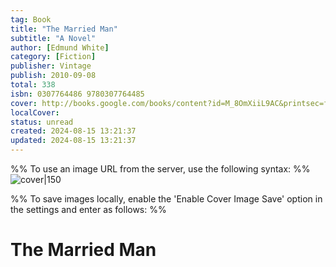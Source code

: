```yaml
---
tag: Book
title: "The Married Man"
subtitle: "A Novel"
author: [Edmund White]
category: [Fiction]
publisher: Vintage
publish: 2010-09-08
total: 338
isbn: 0307764486 9780307764485
cover: http://books.google.com/books/content?id=M_8OmXiiL9AC&printsec=frontcover&img=1&zoom=1&edge=curl&source=gbs_api
localCover: 
status: unread
created: 2024-08-15 13:21:37
updated: 2024-08-15 13:21:37
---
```


%% To use an image URL from the server, use the following syntax: %%
![cover|150](http://books.google.com/books/content?id=M_8OmXiiL9AC&printsec=frontcover&img=1&zoom=1&edge=curl&source=gbs_api)

%% To save images locally, enable the 'Enable Cover Image Save' option in the settings and enter as follows: %%


# The Married Man